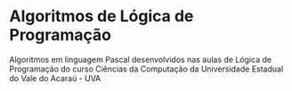 # Algoritmos de Lógica de Programação
Algoritmos em linguagem Pascal desenvolvidos nas aulas de Lógica de Programação do curso Ciências da Computação da Universidade Estadual do Vale do Acaraú - UVA
